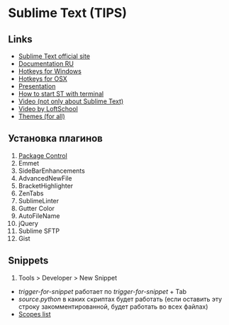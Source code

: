 # Sublime Text (TIPS)

## Links
- [Sublime Text official site](https://www.sublimetext.com/)
- [Documentation RU](http://sublimetext.ru/documentation)
- [Hotkeys for Windows](http://sublimetext.ru/documentation/hotkeys/windows)
- [Hotkeys for OSX](http://sublimetext.ru/documentation/hotkeys/osx)
- [Presentation](http://aalexeev239.github.io/sublime-presentation/)
- [How to start ST with terminal](http://tvovochka.ru/sections/administrirovanie/apple-os-x/zapusk-sublime-text-2-iz-terminala-apple-os-x)
- [Video (not only about Sublime Text)](https://www.youtube.com/watch?v=XolLCRNGCgw)
- [Video by LoftSchool](http://loftblog.ru/material/sublime-text-2-sftp/)
- [Themes (for all)](http://color-themes.com/?view=index)

## Установка плагинов
1. [Package Control](https://packagecontrol.io/)
2. Emmet
3. SideBarEnhancements
4. AdvancedNewFile
5. BracketHighlighter
6. ZenTabs
7. SublimeLinter
8. Gutter Color
9. AutoFileName
10. jQuery
11. Sublime SFTP
12. Gist

## Snippets
1. Tools > Developer > New Snippet
* <tabTrigger>_trigger-for-snippet_</tabTrigger> работает по _trigger-for-snippet_ + Tab
* <scope>_source.python_</scope> в каких скриптах будет работать (если оставить эту строку закомментированной, будет работать во всех файлах)
* [Scopes list](https://gist.github.com/iambibhas/4705378)
